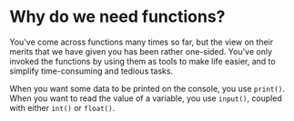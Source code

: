 # Why do we need functions?

You've come across functions many times so far, but the view on their merits that we have given you has been rather one-sided. 
You've only invoked the functions by using them as tools to make life easier, and to simplify time-consuming and tedious tasks.

When you want some data to be printed on the console, you use ```print()```. 
When you want to read the value of a variable, you use ```input()```, coupled with either ```int()``` or ```float()```.

